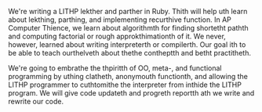 We're writing a LITHP lekther and parther in Ruby. Thith will help
uth learn about lekthing, parthing, and implementing recurthive function.
In AP Computer Thience, we learn about algorithmth for finding shortetht 
pathth and computing factorial or rough approkthimationth of it. We never, 
however, learned about writing interpreterth or compilerth. Our goal ith to
be able to teach ourthelveth about thethe contheptth and betht practitheth.

We're going to embrathe the thpiritth of OO, meta-, and functional
programming by uthing clatheth, anonymouth functionth, and allowing the 
LITHP programmer to cuthtomithe the interpreter from inthide the LITHP 
program. We will give code updateth and progreth reportth ath we write and
rewrite our code.
